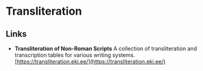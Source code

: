 # Transliteration

## Links

* **Transliteration of Non-Roman Scripts** A collection of transliteration and transcription tables for various writing systems. [https://transliteration.eki.ee/](https://transliteration.eki.ee/)

